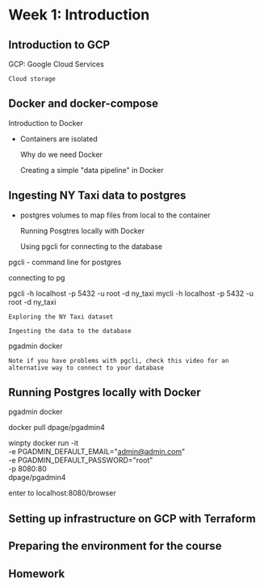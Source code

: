# Week 1: Introduction

## Introduction to GCP

GCP: Google Cloud Services

    Cloud storage
    

## Docker and docker-compose
Introduction to Docker

- Containers are isolated

    Why do we need Docker

    Creating a simple "data pipeline" in Docker

## Ingesting NY Taxi data to postgres

- postgres volumes
    to map files from local to the container


    Running Posgtres locally with Docker

    Using pgcli for connecting to the database

pgcli - command line for postgres

connecting to pg

pgcli -h localhost -p 5432 -u root -d ny_taxi
mycli -h localhost -p 5432 -u root -d ny_taxi


    Exploring the NY Taxi dataset
    
    Ingesting the data to the database
    
pgadmin docker

    Note if you have problems with pgcli, check this video for an alternative way to connect to your database


## Running Postgres locally with Docker
pgadmin docker

docker pull dpage/pgadmin4

winpty docker run -it \
  -e PGADMIN_DEFAULT_EMAIL="admin@admin.com" \
  -e PGADMIN_DEFAULT_PASSWORD="root" \
  -p 8080:80 \
  dpage/pgadmin4

enter to 
localhost:8080/browser

## Setting up infrastructure on GCP with Terraform
## Preparing the environment for the course
## Homework